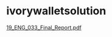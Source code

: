 # ivorywalletsolution

[19_ENG_033_Final_Report.pdf](https://github.com/Nilupa-Illangarathna/Ivory-Wallet/files/10029657/19_ENG_033_Final_Report.pdf)
